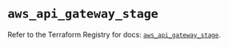 # `aws_api_gateway_stage`

Refer to the Terraform Registry for docs: [`aws_api_gateway_stage`](https://registry.terraform.io/providers/hashicorp/aws/5.95.0/docs/resources/api_gateway_stage).

